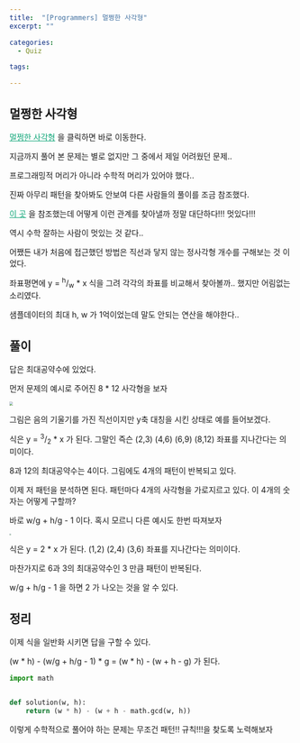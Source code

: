 ```yaml
---
title:  "[Programmers] 멀쩡한 사각형"
excerpt: ""

categories:
  - Quiz

tags:

---
```


## 멀쩡한 사각형

<a href="https://programmers.co.kr/learn/courses/30/lessons/62048" style="color:#0FA678" target="_blank">멀쩡한 사각형</a> 을 클릭하면 바로 이동한다.

지금까지 풀어 본 문제는 별로 없지만 그 중에서 제일 어려웠던 문제..

프로그래밍적 머리가 아니라 수학적 머리가 있어야 했다..

진짜 아무리 패턴을 찾아봐도 안보여 다른 사람들의 풀이를 조금 참조했다.

<a href="https://leedakyeong.tistory.com/entry/%ED%94%84%EB%A1%9C%EA%B7%B8%EB%9E%98%EB%A8%B8%EC%8A%A4-%EB%A9%80%EC%A9%A1%ED%95%9C-%EC%82%AC%EA%B0%81%ED%98%95-in-python" style="color:#0FA678" target="_blank">이 곳</a> 을 참조했는데 어떻게 이런 관계를 찾아낼까 정말 대단하다!!! 멋있다!!!

역시 수학 잘하는 사람이 멋있는 것 같다..

어쨌든 내가 처음에 접근했던 방법은 직선과 닿지 않는 정사각형 개수를 구해보는 것 이었다.

좌표평면에 y = <sup>h</sup>/<sub>w</sub> * x 식을 그려 각각의 좌표를 비교해서 찾아볼까.. 했지만 어림없는 소리였다.

샘플데이터의 최대 h, w 가 1억이었는데 말도 안되는 연산을 해야한다..

## 풀이

답은 최대공약수에 있었다.

먼저 문제의 예시로 주어진 8 * 12 사각형을 보자

<img src="https://nam-ki-bok.github.io/assets/images/programmers/Ractangle_1.jpeg" style="zoom:40%;" />

그림은 음의 기울기를 가진 직선이지만 y축 대칭을 시킨 상태로 예를 들어보겠다.

식은 y = <sup>3</sup>/<sub>2</sub> * x 가 된다. 그말인 즉슨 (2,3) (4,6) (6,9) (8,12) 좌표를 지나간다는 의미이다.

8과 12의 최대공약수는 4이다. 그림에도 4개의 패턴이 반복되고 있다.

이제 저 패턴을 분석하면 된다. 패턴마다 4개의 사각형을 가로지르고 있다. 이 4개의 숫자는 어떻게 구할까?

바로 w/g + h/g - 1 이다. 혹시 모르니 다른 예시도 한번 따져보자

 <img src="https://nam-ki-bok.github.io/assets/images/programmers/Ractangle_2.jpeg" style="zoom:20%;" />

식은 y = 2 * x 가 된다. (1,2) (2,4) (3,6) 좌표를 지나간다는 의미이다.

마찬가지로 6과 3의 최대공약수인 3 만큼 패턴이 반복된다.

w/g + h/g - 1 을 하면 2 가 나오는 것을 알 수 있다.

## 정리

이제 식을 일반화 시키면 답을 구할 수 있다.

(w * h) - (w/g + h/g - 1) * g = (w * h) - (w + h - g) 가 된다.

```python
import math


def solution(w, h):
	return (w * h) - (w + h - math.gcd(w, h))
```

이렇게 수학적으로 풀어야 하는 문제는 무조건 패턴!! 규칙!!!을 찾도록 노력해보자
